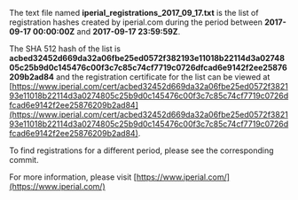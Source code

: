 The text file named **iperial_registrations_2017_09_17.txt** is the list of registration hashes created by iperial.com during the period between **2017-09-17 00:00:00Z** and **2017-09-17 23:59:59Z**.

The SHA 512 hash of the list is **acbed32452d669da32a06fbe25ed0572f382193e11018b22114d3a0274805c25b9d0c145476c00f3c7c85c74cf7719c0726dfcad6e9142f2ee25876209b2ad84** and the registration certificate for the list can be viewed at [https://www.iperial.com/cert/acbed32452d669da32a06fbe25ed0572f382193e11018b22114d3a0274805c25b9d0c145476c00f3c7c85c74cf7719c0726dfcad6e9142f2ee25876209b2ad84](https://www.iperial.com/cert/acbed32452d669da32a06fbe25ed0572f382193e11018b22114d3a0274805c25b9d0c145476c00f3c7c85c74cf7719c0726dfcad6e9142f2ee25876209b2ad84).

To find registrations for a different period, please see the corresponding commit.

For more information, please visit [https://www.iperial.com/](https://www.iperial.com/)
